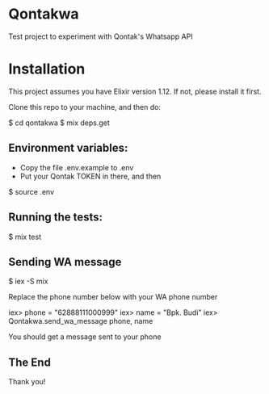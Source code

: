 # Qontakwa

Test project to experiment with Qontak's Whatsapp API 

# Installation

This project assumes you have Elixir version 1.12. If not, please
install it first.

Clone this repo to your machine, and then do:

$ cd qontakwa
$ mix deps.get

## Environment variables:

- Copy the file .env.example to .env
- Put your Qontak TOKEN in there, and then

$ source .env

## Running the tests:

$ mix test

## Sending WA message

$ iex -S mix

Replace the phone number below with your WA phone number

iex> phone = "62888111000999"
iex> name = "Bpk. Budi"
iex> Qontakwa.send_wa_message phone, name

You should get a message sent to your phone

## The End
Thank you!




